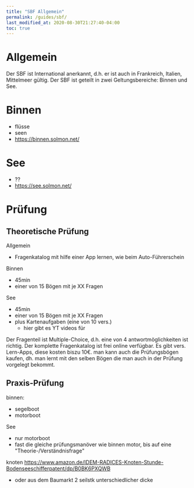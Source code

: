 ```yaml
---
title: "SBF Allgemein"
permalink: /guides/sbf/
last_modified_at: 2020-08-30T21:27:40-04:00
toc: true
---
```

# Allgemein
Der SBF ist International anerkannt, d.h. er ist auch in Frankreich, Italien, Mittelmeer gültig.
Der SBF ist geteilt in zwei Geltungsbereiche: Binnen und See. 

# Binnen
- flüsse
- seen
- https://binnen.solmon.net/

# See
- ??
- https://see.solmon.net/

# Prüfung
## Theoretische Prüfung
Allgemein
- Fragenkatalog mit hilfe einer App lernen, wie beim Auto-Führerschein

Binnen
- 45min
- einer von 15 Bögen mit je XX Fragen 

See
- 45min
- einer von 15 Bögen mit je XX Fragen 
- plus Kartenaufgaben (eine von 10 vers.)
    - hier gibt es YT videos für

Der Fragenteil ist Multiple-Choice, d.h. eine von 4 antwortmöglichkeiten ist richtig.
Der komplette Fragenkatalog ist frei online verfügbar.
Es gibt vers. Lern-Apps, diese kosten biszu 10€.
man kann auch die Prüfungsbögen kaufen, dh. man lernt mit den selben Bögen die man auch in der Prüfung vorgelegt bekommt.

## Praxis-Prüfung
binnen:
- segelboot
- motorboot

See
- nur motorboot
- fast die gleiche prüfungsmanöver wie binnen motor, bis auf eine "Theorie-/Verständnisfrage"

knoten
https://www.amazon.de/IDEM-RADICES-Knoten-Stunde-Bodenseeschifferpatent/dp/B0BK6PXQWB
- oder aus dem Baumarkt 2 seilstk unterschiedlicher dicke
